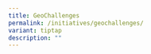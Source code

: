 ```yaml
---
title: GeoChallenges
permalink: /initiatives/geochallenges/
variant: tiptap
description: ""
---
```

